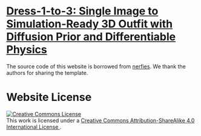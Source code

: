 # [Dress-1-to-3: Single Image to Simulation-Ready 3D Outfit with Diffusion Prior and Differentiable Physics](https://dress-1-to-3.github.io)



The source code of this website is borrowed from [nerfies](https://github.com/nerfies/nerfies.github.io). We thank the authors for sharing the template.

# Website License


<a rel="license" href="http://creativecommons.org/licenses/by-sa/4.0/">
    <img alt="Creative Commons License" style="border-width:0" src="https://i.creativecommons.org/l/by-sa/4.0/88x31.png" />
</a>
<br />
This work is licensed under a 
<a rel="license" href="http://creativecommons.org/licenses/by-sa/4.0/">
    Creative Commons Attribution-ShareAlike 4.0 International License
</a>.
